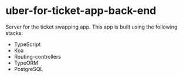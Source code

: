 # uber-for-ticket-app-back-end
Server for the ticket swapping app. This app is built using the following stacks:
* TypeScript
* Koa
* Routing-controllers
* TypeORM
* PostgreSQL
